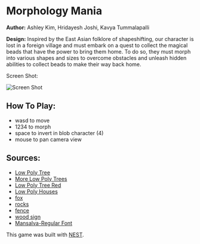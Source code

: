 # Morphology Mania

**Author:** Ashley Kim, Hridayesh Joshi, Kavya Tummalapalli

**Design:** Inspired by the East Asian folklore of shapeshifting, our character is lost in a foreign village and must embark on a quest to collect the magical beads that have the power to bring them home. To do so, they must morph into various shapes and sizes to overcome obstacles and unleash hidden abilities to collect beads to make their way back home. 

Screen Shot:

![Screen Shot](screenshot.png)

## How To Play:
* wasd to move
* 1234 to morph
* space to invert in blob character (4)
* mouse to pan camera view


## Sources: 
* [Low Poly Tree](https://sketchfab.com/simonustal)
* [More Low Poly Trees](https://sketchfab.com/3d-models/low-poly-trees-51cae4a194344e8bbfbd0a4cff205f76)
* [Low Poly Tree Red](https://sketchfab.com/3d-models/rocks-low-poly-starter-pack-2a362c908b1047539b1f4f5d78d30b4e)
* [Low Poly Houses](https://sketchfab.com/3d-models/low-poly-environment-2e18c1baa9164093ad2e99e0a904363a)
* [fox](https://sketchfab.com/3d-models/fox-8f4967b2860044279457fa2465f59f76)
* [rocks](https://sketchfab.com/3d-models/rocks-low-poly-starter-pack-2a362c908b1047539b1f4f5d78d30b4e)
* [fence](https://sketchfab.com/3d-models/fence-b5a3d0b102ee43498c87bf80db94bc3e#download)
* [wood sign](https://sketchfab.com/3d-models/wooden-sign-low-poly-923ce9265cf244558ffa3b8c127d8111)
* [Mansalva-Regular Font](https://fonts.google.com/specimen/Mansalva?preview.text=Morphology%20Mania&preview.text_type=custom&category=Display,Handwriting,Monospace)

This game was built with [NEST](NEST.md).

